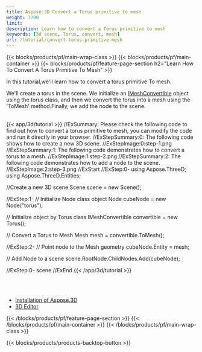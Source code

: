 ```yaml
---
title: Aspose.3D Convert a Torus primitive to mesh
weight: 7700
limit: 
description: Learn how to convert a Torus primitive to mesh
keywords: [3d scene, Torus, convert, mesh]
url: /tutorial/convert-torus-primitive-mesh
---
```


{{< blocks/products/pf/main-wrap-class >}}
{{< blocks/products/pf/main-container >}}
{{< blocks/products/pf/feature-page-section h2="Learn How To Convert A Torus Primitive To Mesh" >}}

<p>
In this tutorial,we'll learn how to convert a torus primitive To mesh.
</p>

<p>
We'll create a torus in the scene. We initialize an <a href="https://reference.aspose.com/3d/net/aspose.threed.entities/imeshconvertible/">IMeshConvertible</a> object using the torus class, and then we convert the torus into a mesh using the 'ToMesh' method.Finally, we add the node to the scene.
</p>

<br />
{{< app/3d/tutorial >}}
//ExSummary: Please check the following code to find out how to convert a torus primitive to mesh, you can modify the code and run it directly in your browser.
//ExStepSummary:0: The following code shows how to create a new 3D scene.
//ExStepImage:0:step-1.png
//ExStepSummary:1: The following code demonstrates how to convert a torus to a mesh.
//ExStepImage:1:step-2.png
//ExStepSummary:2: The following code demonstrates how to add a node to the scene.
//ExStepImage:2:step-3.png
//ExStart
//ExStep:0-
using Aspose.ThreeD;
using Aspose.ThreeD.Entities;

//Create a new 3D scene
Scene scene = new Scene();

//ExStep:1-
// Initialize Node class object
Node cubeNode = new Node("torus");

// Initialize object by Torus class
IMeshConvertible convertible = new Torus();

// Convert a Torus to Mesh
Mesh mesh = convertible.ToMesh();

//ExStep:2-
// Point node to the Mesh geometry
cubeNode.Entity = mesh;

// Add Node to a scene
scene.RootNode.ChildNodes.Add(cubeNode);

//ExStep:0-
scene
//ExEnd
{{< /app/3d/tutorial >}}
<br />

<br />
<br />
<div class="code-sample">
    <ul class="link-list">
        <li class="link-item"><a href="https://docs.aspose.com/3d/net/installation/">Installation of Aspose.3D</a></li>
        <li class="link-item"><a href="https://products.aspose.app/3d/editor/">3D Editor</a></li>
    </ul>
</div>

{{< /blocks/products/pf/feature-page-section >}}
{{< /blocks/products/pf/main-container >}}
{{< /blocks/products/pf/main-wrap-class >}}

{{< blocks/products/products-backtop-button >}}

